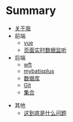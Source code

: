 # Summary

* [关于我](README.md)
* 前端
  * [vue](bug/前端/vue/initVue.md)
  * [页面实时数据监听](bug/前端/vue/页面实时数据监听.md)
* 后端
  * [wft](bug/后端/wft.md)
  * [mybatisplus](bug/后端/Mybatisplus.md)
  * [数据库](bug/后端/数据库.md)
  * [Git](bug/后端/git.md)
  * [集合](bug/后端/集合.md)

- 其他
  - [这到底是什么问题](bug/不明所以/其他.md)
